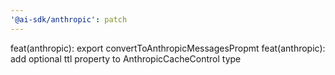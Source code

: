 ```yaml
---
'@ai-sdk/anthropic': patch
---
```


feat(anthropic): export convertToAnthropicMessagesPropmt
feat(anthropic): add optional ttl property to AnthropicCacheControl type
